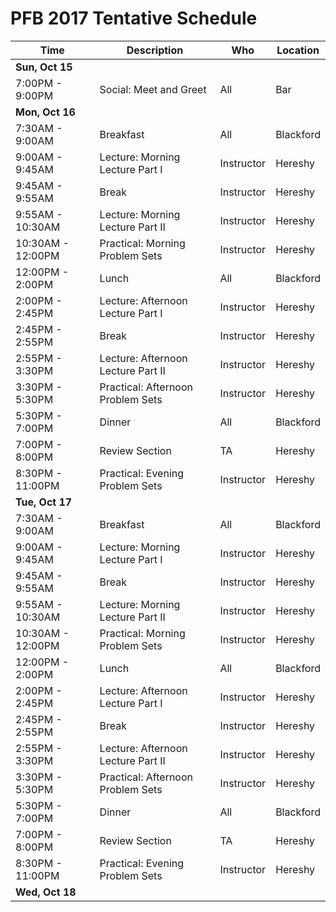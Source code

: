 PFB 2017 Tentative Schedule
==========================


 Time | Description | Who | Location  
 ---- | ----------- | --- | ---------  
 __Sun, Oct 15__|  |  |    
  7:00PM -  9:00PM  | Social: Meet and Greet | All | Bar 
__Mon, Oct 16__ |  |  |   
  7:30AM -  9:00AM  | Breakfast | All | Blackford
  9:00AM -  9:45AM  | Lecture: Morning Lecture Part I | Instructor | Hereshy
  9:45AM -  9:55AM  | Break | Instructor | Hereshy
  9:55AM - 10:30AM  | Lecture: Morning Lecture Part II| Instructor | Hereshy
 10:30AM - 12:00PM  | Practical: Morning Problem Sets | Instructor | Hereshy
 12:00PM -  2:00PM  | Lunch | All | Blackford
  2:00PM -  2:45PM  | Lecture: Afternoon Lecture Part I | Instructor | Hereshy
  2:45PM -  2:55PM  | Break | Instructor | Hereshy
  2:55PM -  3:30PM  | Lecture: Afternoon Lecture Part II| Instructor | Hereshy
  3:30PM -  5:30PM  | Practical: Afternoon Problem Sets | Instructor | Hereshy
  5:30PM -  7:00PM  | Dinner | All | Blackford
  7:00PM -  8:00PM  | Review Section | TA | Hereshy
  8:30PM - 11:00PM  | Practical: Evening Problem Sets | Instructor | Hereshy
 __Tue, Oct 17__ |  |  | 
  7:30AM -  9:00AM  | Breakfast | All | Blackford
  9:00AM -  9:45AM  | Lecture: Morning Lecture Part I | Instructor | Hereshy
  9:45AM -  9:55AM  | Break | Instructor | Hereshy
  9:55AM - 10:30AM  | Lecture: Morning Lecture Part II| Instructor | Hereshy
 10:30AM - 12:00PM  | Practical: Morning Problem Sets | Instructor | Hereshy
 12:00PM -  2:00PM  | Lunch | All | Blackford
  2:00PM -  2:45PM  | Lecture: Afternoon Lecture Part I | Instructor | Hereshy
  2:45PM -  2:55PM  | Break | Instructor | Hereshy
  2:55PM -  3:30PM  | Lecture: Afternoon Lecture Part II| Instructor | Hereshy
  3:30PM -  5:30PM  | Practical: Afternoon Problem Sets | Instructor | Hereshy
  5:30PM -  7:00PM  | Dinner | All | Blackford
  7:00PM -  8:00PM  | Review Section | TA | Hereshy
  8:30PM - 11:00PM  | Practical: Evening Problem Sets | Instructor | Hereshy
  __Wed, Oct 18__ |  |  |    
